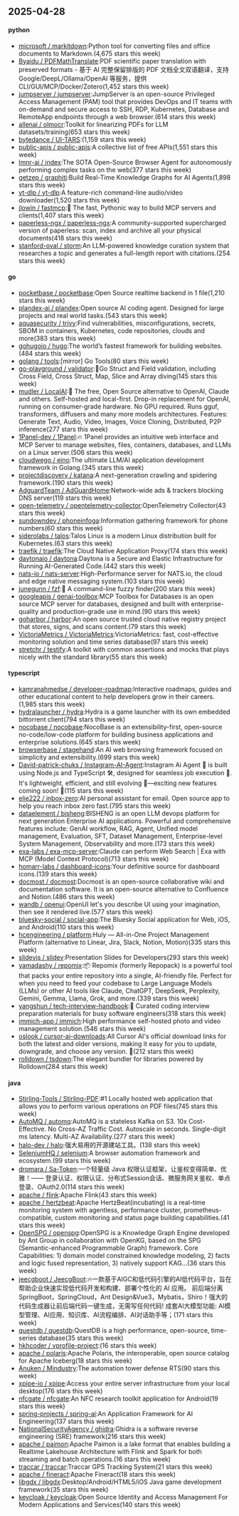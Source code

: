 ## 2025-04-28

#### python
* [microsoft / markitdown](https://github.com/microsoft/markitdown):Python tool for converting files and office documents to Markdown.(4,675 stars this week)
* [Byaidu / PDFMathTranslate](https://github.com/Byaidu/PDFMathTranslate):PDF scientific paper translation with preserved formats - 基于 AI 完整保留排版的 PDF 文档全文双语翻译，支持 Google/DeepL/Ollama/OpenAI 等服务，提供 CLI/GUI/MCP/Docker/Zotero(1,452 stars this week)
* [jumpserver / jumpserver](https://github.com/jumpserver/jumpserver):JumpServer is an open-source Privileged Access Management (PAM) tool that provides DevOps and IT teams with on-demand and secure access to SSH, RDP, Kubernetes, Database and RemoteApp endpoints through a web browser.(614 stars this week)
* [allenai / olmocr](https://github.com/allenai/olmocr):Toolkit for linearizing PDFs for LLM datasets/training(653 stars this week)
* [bytedance / UI-TARS](https://github.com/bytedance/UI-TARS):(1,159 stars this week)
* [public-apis / public-apis](https://github.com/public-apis/public-apis):A collective list of free APIs(1,551 stars this week)
* [lmnr-ai / index](https://github.com/lmnr-ai/index):The SOTA Open-Source Browser Agent for autonomously performing complex tasks on the web(377 stars this week)
* [getzep / graphiti](https://github.com/getzep/graphiti):Build Real-Time Knowledge Graphs for AI Agents(1,898 stars this week)
* [yt-dlp / yt-dlp](https://github.com/yt-dlp/yt-dlp):A feature-rich command-line audio/video downloader(1,520 stars this week)
* [jlowin / fastmcp](https://github.com/jlowin/fastmcp):🚀 The fast, Pythonic way to build MCP servers and clients(1,407 stars this week)
* [paperless-ngx / paperless-ngx](https://github.com/paperless-ngx/paperless-ngx):A community-supported supercharged version of paperless: scan, index and archive all your physical documents(418 stars this week)
* [stanford-oval / storm](https://github.com/stanford-oval/storm):An LLM-powered knowledge curation system that researches a topic and generates a full-length report with citations.(254 stars this week)

#### go
* [pocketbase / pocketbase](https://github.com/pocketbase/pocketbase):Open Source realtime backend in 1 file(1,210 stars this week)
* [plandex-ai / plandex](https://github.com/plandex-ai/plandex):Open source AI coding agent. Designed for large projects and real world tasks.(543 stars this week)
* [aquasecurity / trivy](https://github.com/aquasecurity/trivy):Find vulnerabilities, misconfigurations, secrets, SBOM in containers, Kubernetes, code repositories, clouds and more(383 stars this week)
* [gohugoio / hugo](https://github.com/gohugoio/hugo):The world’s fastest framework for building websites.(484 stars this week)
* [golang / tools](https://github.com/golang/tools):[mirror] Go Tools(80 stars this week)
* [go-playground / validator](https://github.com/go-playground/validator):💯Go Struct and Field validation, including Cross Field, Cross Struct, Map, Slice and Array diving(145 stars this week)
* [mudler / LocalAI](https://github.com/mudler/LocalAI):🤖 The free, Open Source alternative to OpenAI, Claude and others. Self-hosted and local-first. Drop-in replacement for OpenAI, running on consumer-grade hardware. No GPU required. Runs gguf, transformers, diffusers and many more models architectures. Features: Generate Text, Audio, Video, Images, Voice Cloning, Distributed, P2P inference(277 stars this week)
* [1Panel-dev / 1Panel](https://github.com/1Panel-dev/1Panel):🔥 1Panel provides an intuitive web interface and MCP Server to manage websites, files, containers, databases, and LLMs on a Linux server.(506 stars this week)
* [cloudwego / eino](https://github.com/cloudwego/eino):The ultimate LLM/AI application development framework in Golang.(345 stars this week)
* [projectdiscovery / katana](https://github.com/projectdiscovery/katana):A next-generation crawling and spidering framework.(190 stars this week)
* [AdguardTeam / AdGuardHome](https://github.com/AdguardTeam/AdGuardHome):Network-wide ads & trackers blocking DNS server(119 stars this week)
* [open-telemetry / opentelemetry-collector](https://github.com/open-telemetry/opentelemetry-collector):OpenTelemetry Collector(43 stars this week)
* [sundowndev / phoneinfoga](https://github.com/sundowndev/phoneinfoga):Information gathering framework for phone numbers(60 stars this week)
* [siderolabs / talos](https://github.com/siderolabs/talos):Talos Linux is a modern Linux distribution built for Kubernetes.(63 stars this week)
* [traefik / traefik](https://github.com/traefik/traefik):The Cloud Native Application Proxy(174 stars this week)
* [daytonaio / daytona](https://github.com/daytonaio/daytona):Daytona is a Secure and Elastic Infrastructure for Running AI-Generated Code.(442 stars this week)
* [nats-io / nats-server](https://github.com/nats-io/nats-server):High-Performance server for NATS.io, the cloud and edge native messaging system.(103 stars this week)
* [junegunn / fzf](https://github.com/junegunn/fzf):🌸 A command-line fuzzy finder(200 stars this week)
* [googleapis / genai-toolbox](https://github.com/googleapis/genai-toolbox):MCP Toolbox for Databases is an open source MCP server for databases, designed and built with enterprise-quality and production-grade use in mind.(90 stars this week)
* [goharbor / harbor](https://github.com/goharbor/harbor):An open source trusted cloud native registry project that stores, signs, and scans content.(79 stars this week)
* [VictoriaMetrics / VictoriaMetrics](https://github.com/VictoriaMetrics/VictoriaMetrics):VictoriaMetrics: fast, cost-effective monitoring solution and time series database(97 stars this week)
* [stretchr / testify](https://github.com/stretchr/testify):A toolkit with common assertions and mocks that plays nicely with the standard library(55 stars this week)

#### typescript
* [kamranahmedse / developer-roadmap](https://github.com/kamranahmedse/developer-roadmap):Interactive roadmaps, guides and other educational content to help developers grow in their careers.(1,985 stars this week)
* [hydralauncher / hydra](https://github.com/hydralauncher/hydra):Hydra is a game launcher with its own embedded bittorrent client(794 stars this week)
* [nocobase / nocobase](https://github.com/nocobase/nocobase):NocoBase is an extensibility-first, open-source no-code/low-code platform for building business applications and enterprise solutions.(645 stars this week)
* [browserbase / stagehand](https://github.com/browserbase/stagehand):An AI web browsing framework focused on simplicity and extensibility.(699 stars this week)
* [David-patrick-chuks / Instagram-AI-Agent](https://github.com/David-patrick-chuks/Instagram-AI-Agent):Instagram Ai Agent 🌸 is built using Node.js and TypeScript 🛠️, designed for seamless job execution 📸. It's lightweight, efficient, and still evolving 🚧—exciting new features coming soon! 🌟(115 stars this week)
* [elie222 / inbox-zero](https://github.com/elie222/inbox-zero):AI personal assistant for email. Open source app to help you reach inbox zero fast.(795 stars this week)
* [dataelement / bisheng](https://github.com/dataelement/bisheng):BISHENG is an open LLM devops platform for next generation Enterprise AI applications. Powerful and comprehensive features include: GenAI workflow, RAG, Agent, Unified model management, Evaluation, SFT, Dataset Management, Enterprise-level System Management, Observability and more.(173 stars this week)
* [exa-labs / exa-mcp-server](https://github.com/exa-labs/exa-mcp-server):Claude can perform Web Search | Exa with MCP (Model Context Protocol)(713 stars this week)
* [homarr-labs / dashboard-icons](https://github.com/homarr-labs/dashboard-icons):Your definitive source for dashboard icons.(139 stars this week)
* [docmost / docmost](https://github.com/docmost/docmost):Docmost is an open-source collaborative wiki and documentation software. It is an open-source alternative to Confluence and Notion.(486 stars this week)
* [wandb / openui](https://github.com/wandb/openui):OpenUI let's you describe UI using your imagination, then see it rendered live.(577 stars this week)
* [bluesky-social / social-app](https://github.com/bluesky-social/social-app):The Bluesky Social application for Web, iOS, and Android(110 stars this week)
* [hcengineering / platform](https://github.com/hcengineering/platform):Huly — All-in-One Project Management Platform (alternative to Linear, Jira, Slack, Notion, Motion)(335 stars this week)
* [slidevjs / slidev](https://github.com/slidevjs/slidev):Presentation Slides for Developers(293 stars this week)
* [yamadashy / repomix](https://github.com/yamadashy/repomix):📦 Repomix (formerly Repopack) is a powerful tool that packs your entire repository into a single, AI-friendly file. Perfect for when you need to feed your codebase to Large Language Models (LLMs) or other AI tools like Claude, ChatGPT, DeepSeek, Perplexity, Gemini, Gemma, Llama, Grok, and more.(339 stars this week)
* [yangshun / tech-interview-handbook](https://github.com/yangshun/tech-interview-handbook):💯 Curated coding interview preparation materials for busy software engineers(318 stars this week)
* [immich-app / immich](https://github.com/immich-app/immich):High performance self-hosted photo and video management solution.(546 stars this week)
* [oslook / cursor-ai-downloads](https://github.com/oslook/cursor-ai-downloads):All Cursor AI's official download links for both the latest and older versions, making it easy for you to update, downgrade, and choose any version. 🚀(212 stars this week)
* [rolldown / tsdown](https://github.com/rolldown/tsdown):The elegant bundler for libraries powered by Rolldown(284 stars this week)

#### java
* [Stirling-Tools / Stirling-PDF](https://github.com/Stirling-Tools/Stirling-PDF):#1 Locally hosted web application that allows you to perform various operations on PDF files(745 stars this week)
* [AutoMQ / automq](https://github.com/AutoMQ/automq):AutoMQ is a stateless Kafka on S3. 10x Cost-Effective. No Cross-AZ Traffic Cost. Autoscale in seconds. Single-digit ms latency. Multi-AZ Availability.(277 stars this week)
* [halo-dev / halo](https://github.com/halo-dev/halo):强大易用的开源建站工具。(138 stars this week)
* [SeleniumHQ / selenium](https://github.com/SeleniumHQ/selenium):A browser automation framework and ecosystem.(99 stars this week)
* [dromara / Sa-Token](https://github.com/dromara/Sa-Token):一个轻量级 Java 权限认证框架，让鉴权变得简单、优雅！—— 登录认证、权限认证、分布式Session会话、微服务网关鉴权、单点登录、OAuth2.0(114 stars this week)
* [apache / flink](https://github.com/apache/flink):Apache Flink(43 stars this week)
* [apache / hertzbeat](https://github.com/apache/hertzbeat):Apache HertzBeat(incubating) is a real-time monitoring system with agentless, performance cluster, prometheus-compatible, custom monitoring and status page building capabilities.(41 stars this week)
* [OpenSPG / openspg](https://github.com/OpenSPG/openspg):OpenSPG is a Knowledge Graph Engine developed by Ant Group in collaboration with OpenKG, based on the SPG (Semantic-enhanced Programmable Graph) framework. Core Capabilities: 1) domain model constrained knowledge modeling, 2) facts and logic fused representation, 3) natively support KAG...(36 stars this week)
* [jeecgboot / JeecgBoot](https://github.com/jeecgboot/JeecgBoot):🔥一款基于AIGC和低代码引擎的AI低代码平台，旨在帮助企业快速实现低代码开发和构建、部署个性化的 AI 应用。 前后端分离 SpringBoot，SpringCloud，Ant Design&Vue3，Mybatis，Shiro！强大的代码生成器让前后端代码一键生成，无需写任何代码! 成套AI大模型功能: AI模型管理、AI应用、知识库、AI流程编排、AI对话助手等；(171 stars this week)
* [questdb / questdb](https://github.com/questdb/questdb):QuestDB is a high performance, open-source, time-series database(35 stars this week)
* [hkhcoder / vprofile-project](https://github.com/hkhcoder/vprofile-project):(16 stars this week)
* [apache / polaris](https://github.com/apache/polaris):Apache Polaris, the interoperable, open source catalog for Apache Iceberg(18 stars this week)
* [Anuken / Mindustry](https://github.com/Anuken/Mindustry):The automation tower defense RTS(90 stars this week)
* [xpipe-io / xpipe](https://github.com/xpipe-io/xpipe):Access your entire server infrastructure from your local desktop(176 stars this week)
* [nfcgate / nfcgate](https://github.com/nfcgate/nfcgate):An NFC research toolkit application for Android(19 stars this week)
* [spring-projects / spring-ai](https://github.com/spring-projects/spring-ai):An Application Framework for AI Engineering(137 stars this week)
* [NationalSecurityAgency / ghidra](https://github.com/NationalSecurityAgency/ghidra):Ghidra is a software reverse engineering (SRE) framework(216 stars this week)
* [apache / paimon](https://github.com/apache/paimon):Apache Paimon is a lake format that enables building a Realtime Lakehouse Architecture with Flink and Spark for both streaming and batch operations.(16 stars this week)
* [traccar / traccar](https://github.com/traccar/traccar):Traccar GPS Tracking System(21 stars this week)
* [apache / fineract](https://github.com/apache/fineract):Apache Fineract(18 stars this week)
* [libgdx / libgdx](https://github.com/libgdx/libgdx):Desktop/Android/HTML5/iOS Java game development framework(35 stars this week)
* [keycloak / keycloak](https://github.com/keycloak/keycloak):Open Source Identity and Access Management For Modern Applications and Services(140 stars this week)
